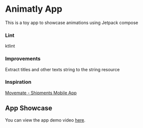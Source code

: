 # Animatly App
This is a toy app to showcase animations using Jetpack compose

### Lint
ktlint

### Improvements
Extract titles and other texts string to the string resource

### Inspiration
[Movemate - Shipments Mobile App](https://dribbble.com/shots/21617837-Movemate-Shipments-Mobile-App)

## App Showcase

You can view the app demo video [here](screendata/Animately_app.gif).
